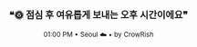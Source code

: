 <div align="center">

<br>

<h3>❝🌞 점심 후 여유롭게 보내는 오후 시간이에요❞</h3>

<sub>01:00 PM • Seoul ☁️ • by CrowRish</sub>

<br>

</div>